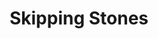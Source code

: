 ---
ee_id: '147'
site: '1'
type: '2'
long_id: 2010-079 Skipping Stones
url: 2010-079-skipping-stones
year: '2010'
medium: FLOR carpet squares
commission:
add_credit:
dims: Dimensions variable
pitch:
ps:
live_url:
related:
title: Skipping Stones
youtube:
imgs: skipping-stones-2010-079-full-database-ropac.jpg
subheading:
year2: '2010'
download:
add_credits:
related_code:
! '':
layout: things-i-made
---